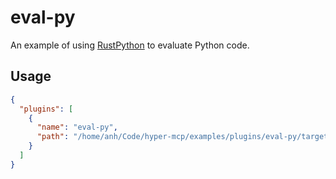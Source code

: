# eval-py

An example of using [RustPython](https://github.com/RustPython/RustPython) to evaluate Python code.

## Usage

```json
{
  "plugins": [
    {
      "name": "eval-py",
      "path": "/home/anh/Code/hyper-mcp/examples/plugins/eval-py/target/wasm32-wasip1/release/plugin.wasm"
    }
  ]
}
```
